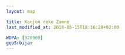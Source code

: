 ```yaml
---
layout: map

title: Kanjon reke Zamne
last_modified_at: 2018-05-15T18:16:28+02:00

WDPA: [328909]
geoSrbija:
---
```

